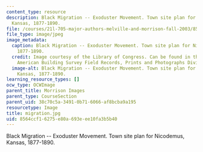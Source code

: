 ```yaml
---
content_type: resource
description: Black Migration -- Exoduster Movement. Town site plan for Nicodemus,
  Kansas, 1877-1890.
file: /courses/21l-705-major-authors-melville-and-morrison-fall-2003/8564ccf16275e80a693eee10fa3b5b40_migration.jpg
file_type: image/jpeg
image_metadata:
  caption: Black Migration -- Exoduster Movement. Town site plan for Nicodemus, Kansas,
    1877-1890.
  credit: Image courtesy of the Library of Congress. Can be found in the Historic
    American Building Survey Field Records, Prints and Photographs Division (109).
  image-alt: Black Migration -- Exoduster Movement. Town site plan for Nicodemus,
    Kansas, 1877-1890.
learning_resource_types: []
ocw_type: OCWImage
parent_title: Morrison Images
parent_type: CourseSection
parent_uid: 38c70c5a-3491-0b71-6066-af8bcba9a195
resourcetype: Image
title: migration.jpg
uid: 8564ccf1-6275-e80a-693e-ee10fa3b5b40
---
```

Black Migration -- Exoduster Movement. Town site plan for Nicodemus, Kansas, 1877-1890.

